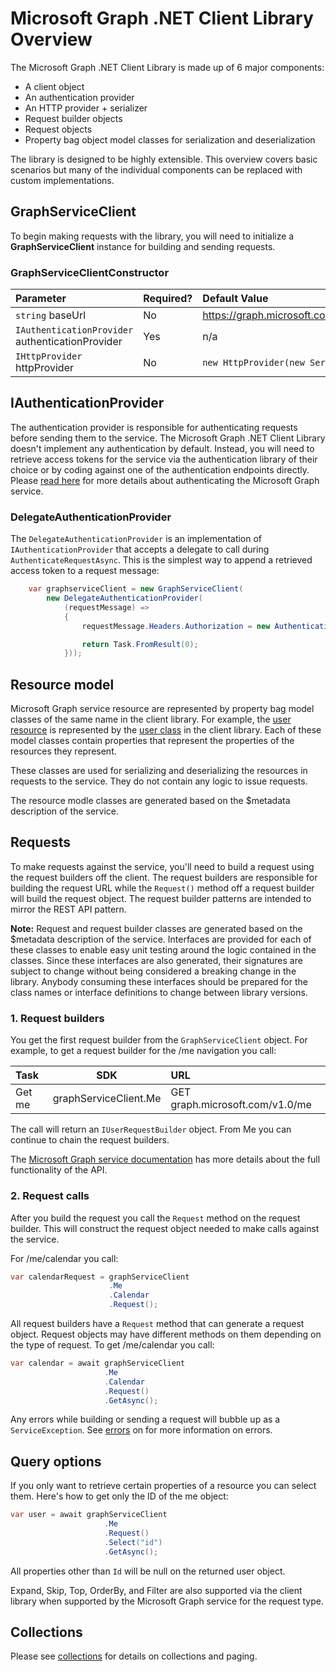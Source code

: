 Microsoft Graph .NET Client Library Overview
=====

The Microsoft Graph .NET Client Library is made up of 6 major components:

* A client object
* An authentication provider
* An HTTP provider + serializer
* Request builder objects
* Request objects
* Property bag object model classes for serialization and deserialization

The library is designed to be highly extensible. This overview covers basic scenarios but many of the individual components can be replaced with custom implementations.

## GraphServiceClient

To begin making requests with the library, you will need to initialize a **GraphServiceClient** instance for building and sending requests.

### GraphServiceClientConstructor

| Parameter                                      | Required?      | Default Value                                    |
|:-----------------------------------------------|:---------------|:-------------------------------------------------|
|`string` baseUrl                                | No             | https://graph.microsoft.com/currentServiceVersion|
|`IAuthenticationProvider` authenticationProvider| Yes            | n/a                                              |
|`IHttpProvider` httpProvider                    | No             | `new HttpProvider(new Serializer())`             |

## IAuthenticationProvider

The authentication provider is responsible for authenticating requests before sending them to the service. The Microsoft Graph .NET Client Library doesn't implement any authentication by default. Instead, you will need to retrieve access tokens for the service via the authentication library of their choice or by coding against one of the authentication endpoints directly. Please [read here](https://graph.microsoft.io/en-us/docs/authorization/app_authorization) for more details about authenticating the Microsoft Graph service.

### DelegateAuthenticationProvider

The `DelegateAuthenticationProvider` is an implementation of `IAuthenticationProvider` that accepts a delegate to call during `AuthenticateRequestAsync`. This is the simplest way to append a retrieved access token to a request message:

```csharp
    var graphserviceClient = new GraphServiceClient(
        new DelegateAuthenticationProvider(
            (requestMessage) =>
            {
                requestMessage.Headers.Authorization = new AuthenticationHeaderValue("bearer", accessToken);

                return Task.FromResult(0);
            }));
```


## Resource model

Microsoft Graph service resource are represented by property bag model classes of the same name in the client library. For example, the [user resource](https://graph.microsoft.io/en-us/docs/api-reference/v1.0/resources/user) is represented by the [user class](../src/Microsoft.Graph/Models/Generated/User.cs) in the client library. Each of these model classes contain properties that represent the properties of the resources they represent.

These classes are used for serializing and deserializing the resources in requests to the service. They do not contain any logic to issue requests.

The resource modle classes are generated based on the $metadata description of the service.

## Requests

To make requests against the service, you'll need to build a request using the request builders off the client. The request builders are responsible for building the request URL while the `Request()` method off a request builder will build the request object. The request builder patterns are intended to mirror the REST API pattern.

**Note:** Request and request builder classes are generated based on the $metadata description of the service. Interfaces are provided for each of these classes to enable easy unit testing around the logic contained in the classes. Since these interfaces are also generated, their signatures are subject to change without being considered a breaking change in the library. Anybody consuming these interfaces should be prepared for the class names or interface definitions to change between library versions.

### 1. Request builders

You get the first request builder from the `GraphServiceClient` object. For example, to get a request builder for the /me navigation you call:

|Task       | SDK                    | URL                            |
|:----------|:----------------------:|:-------------------------------|
|Get me     | graphServiceClient.Me  | GET graph.microsoft.com/v1.0/me|
 
The call will return an `IUserRequestBuilder` object. From Me you can continue to chain the request builders.

The [Microsoft Graph service documentation](https://graph.microsoft.io/en-us/docs) has more details about the full functionality of the API.


### 2. Request calls

After you build the request you call the `Request` method on the request builder. This will construct the request object needed to make calls against the service.

For /me/calendar you call:

```csharp
var calendarRequest = graphServiceClient
                      .Me
					  .Calendar
					  .Request();
```

All request builders have a `Request` method that can generate a request object. Request objects may have different methods on them depending on the type of request. To get /me/calendar you call:

```csharp
var calendar = await graphServiceClient
                     .Me
					 .Calendar
					 .Request()
					 .GetAsync();
```

Any errors while building or sending a request will bubble up as a `ServiceException`. See [errors](/docs/errors.md) on for more information on errors.

## Query options

If you only want to retrieve certain properties of a resource you can select them. Here's how to get only the ID of the me object:

```csharp
var user = await graphServiceClient
                     .Me
					 .Request()
					 .Select("id")
					 .GetAsync();
```

All properties other than `Id` will be null on the returned user object.

Expand, Skip, Top, OrderBy, and Filter are also supported via the client library when supported by the Microsoft Graph service for the request type.

## Collections

Please see [collections](/docs/collections.md) for details on collections and paging.
